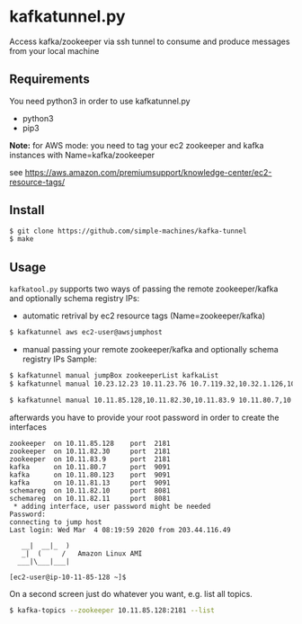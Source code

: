 
kafkatunnel.py
============
Access kafka/zookeeper via ssh tunnel to consume and produce messages from your local machine

Requirements
------------
You need python3 in order to use kafkatunnel.py

* python3
* pip3

**Note:** for AWS mode: you need to tag your ec2 zookeeper and kafka instances with Name=kafka/zookeeper

see https://aws.amazon.com/premiumsupport/knowledge-center/ec2-resource-tags/

Install
-------

```bash
$ git clone https://github.com/simple-machines/kafka-tunnel
$ make
```

Usage
-----

`kafkatool.py` supports two ways of passing the remote zookeeper/kafka and optionally schema registry IPs:

* automatic retrival by ec2 resource tags (Name=zookeeper/kafka)

```bash
$ kafkatunnel aws ec2-user@awsjumphost
```

* manual passing your remote zookeeper/kafka and optionally schema registry IPs
Sample:
```bash
$ kafkatunnel manual jumpBox zookeeperList kafkaList
$ kafkatunnel manual 10.23.12.23 10.11.23.76 10.7.119.32,10.32.1.126,10.37.77.14,10.32.174.10
```

```bash
$ kafkatunnel manual 10.11.85.128,10.11.82.30,10.11.83.9 10.11.80.7,10.11.80.123,10.11.81.13 10.11.82.10,10.11.82.11
```
afterwards you have to provide your root password in order to create the interfaces

    zookeeper  on 10.11.85.128    port  2181
    zookeeper  on 10.11.82.30     port  2181
    zookeeper  on 10.11.83.9      port  2181
    kafka      on 10.11.80.7      port  9091
    kafka      on 10.11.80.123    port  9091
    kafka      on 10.11.81.13     port  9091
    schemareg  on 10.11.82.10     port  8081
    schemareg  on 10.11.82.11     port  8081
     * adding interface, user password might be needed
    Password:
    connecting to jump host
    Last login: Wed Mar  4 08:19:59 2020 from 203.44.116.49

       __|  __|_  )
       _|  (     /   Amazon Linux AMI
      ___|\___|___|

    [ec2-user@ip-10-11-85-128 ~]$

On a second screen just do whatever you want, e.g. list all topics.

```bash
$ kafka-topics --zookeeper 10.11.85.128:2181 --list
```
